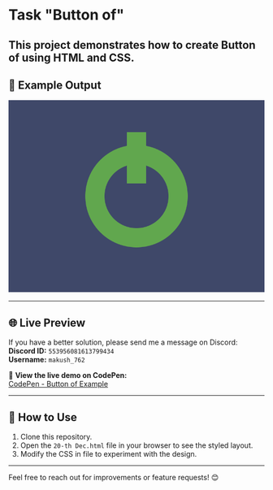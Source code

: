 # Task "Button of"

This project demonstrates how to create Button of using HTML and CSS.
--- 

## 📸 Example Output

![Example](/20-th%20Dec/target_k9EnpDJ@2x.png)

---

## 🌐 Live Preview

If you have a better solution, please send me a message on Discord:  
**Discord ID:** `553956081613799434`  
**Username:** `makush_762`

🔗 **View the live demo on CodePen:**  
[CodePen - Button of Example](https://codepen.io/Roman_762_/pen/VYZbWmO)

---

## 🚀 How to Use

1. Clone this repository.
2. Open the `20-th Dec.html` file in your browser to see the styled layout.
3. Modify the CSS in file to experiment with the design.

---

Feel free to reach out for improvements or feature requests! 😊